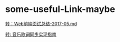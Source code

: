 # some-useful-Link-maybe

[转：Web前端面试总结-2017-05.md](https://github.com/Xing-Chuan/blog/blob/master/works/Web%E5%89%8D%E7%AB%AF%E9%9D%A2%E8%AF%95%E6%80%BB%E7%BB%93-2017-05.md)

[转: 音乐歌词同步实现指南](https://segmentfault.com/a/1190000009355539)
